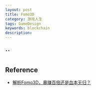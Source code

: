 ```yaml
---
layout: post
title: Fomo3D
category: 游戏人生
tags: GameDesign
keywords: blockchain
description: 
---
```


## ``

## Reference

* [解析Fomo3D，暴赚百倍还是血本无归？](http://msports.eastday.com/a/180721132745252000000.html#pushstate)